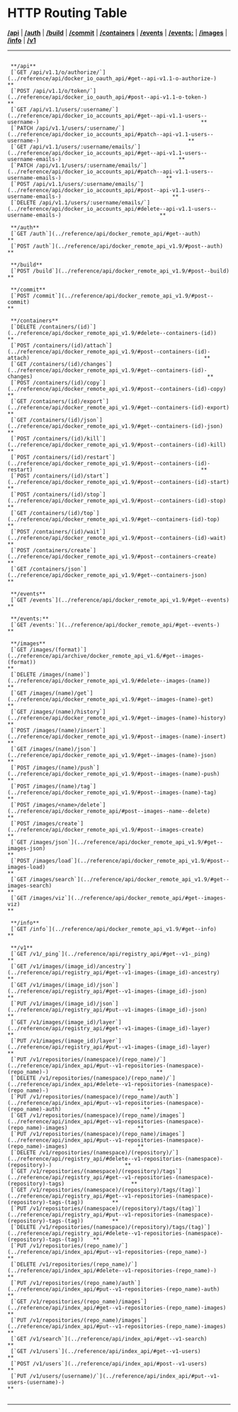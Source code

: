 # HTTP Routing Table

[**/api**](#cap-/api) | [**/auth**](#cap-/auth) |
[**/build**](#cap-/build) | [**/commit**](#cap-/commit) |
[**/containers**](#cap-/containers) | [**/events**](#cap-/events) |
[**/events:**](#cap-/events:) | [**/images**](#cap-/images) |
[**/info**](#cap-/info) | [**/v1**](#cap-/v1)

  -- -------------------------------------------------------------------------------------------------------------------------------------------------------------------- ----
                                                                                                                                                                          
     **/api**                                                                                                                                                             
     [`GET /api/v1.1/o/authorize/`](../reference/api/docker_io_oauth_api/#get--api-v1.1-o-authorize-)                                                              **
     [`POST /api/v1.1/o/token/`](../reference/api/docker_io_oauth_api/#post--api-v1.1-o-token-)                                                                    **
     [`GET /api/v1.1/users/:username/`](../reference/api/docker_io_accounts_api/#get--api-v1.1-users--username-)                                                   **
     [`PATCH /api/v1.1/users/:username/`](../reference/api/docker_io_accounts_api/#patch--api-v1.1-users--username-)                                               **
     [`GET /api/v1.1/users/:username/emails/`](../reference/api/docker_io_accounts_api/#get--api-v1.1-users--username-emails-)                                     **
     [`PATCH /api/v1.1/users/:username/emails/`](../reference/api/docker_io_accounts_api/#patch--api-v1.1-users--username-emails-)                                 **
     [`POST /api/v1.1/users/:username/emails/`](../reference/api/docker_io_accounts_api/#post--api-v1.1-users--username-emails-)                                   **
     [`DELETE /api/v1.1/users/:username/emails/`](../reference/api/docker_io_accounts_api/#delete--api-v1.1-users--username-emails-)                               **
                                                                                                                                                                          
     **/auth**                                                                                                                                                            
     [`GET /auth`](../reference/api/docker_remote_api/#get--auth)                                                                                                  **
     [`POST /auth`](../reference/api/docker_remote_api_v1.9/#post--auth)                                                                                           **
                                                                                                                                                                          
     **/build**                                                                                                                                                           
     [`POST /build`](../reference/api/docker_remote_api_v1.9/#post--build)                                                                                         **
                                                                                                                                                                          
     **/commit**                                                                                                                                                          
     [`POST /commit`](../reference/api/docker_remote_api_v1.9/#post--commit)                                                                                       **
                                                                                                                                                                          
     **/containers**                                                                                                                                                      
     [`DELETE /containers/(id)`](../reference/api/docker_remote_api_v1.9/#delete--containers-(id))                                                                 **
     [`POST /containers/(id)/attach`](../reference/api/docker_remote_api_v1.9/#post--containers-(id)-attach)                                                       **
     [`GET /containers/(id)/changes`](../reference/api/docker_remote_api_v1.9/#get--containers-(id)-changes)                                                       **
     [`POST /containers/(id)/copy`](../reference/api/docker_remote_api_v1.9/#post--containers-(id)-copy)                                                           **
     [`GET /containers/(id)/export`](../reference/api/docker_remote_api_v1.9/#get--containers-(id)-export)                                                         **
     [`GET /containers/(id)/json`](../reference/api/docker_remote_api_v1.9/#get--containers-(id)-json)                                                             **
     [`POST /containers/(id)/kill`](../reference/api/docker_remote_api_v1.9/#post--containers-(id)-kill)                                                           **
     [`POST /containers/(id)/restart`](../reference/api/docker_remote_api_v1.9/#post--containers-(id)-restart)                                                     **
     [`POST /containers/(id)/start`](../reference/api/docker_remote_api_v1.9/#post--containers-(id)-start)                                                         **
     [`POST /containers/(id)/stop`](../reference/api/docker_remote_api_v1.9/#post--containers-(id)-stop)                                                           **
     [`GET /containers/(id)/top`](../reference/api/docker_remote_api_v1.9/#get--containers-(id)-top)                                                               **
     [`POST /containers/(id)/wait`](../reference/api/docker_remote_api_v1.9/#post--containers-(id)-wait)                                                           **
     [`POST /containers/create`](../reference/api/docker_remote_api_v1.9/#post--containers-create)                                                                 **
     [`GET /containers/json`](../reference/api/docker_remote_api_v1.9/#get--containers-json)                                                                       **
                                                                                                                                                                          
     **/events**                                                                                                                                                          
     [`GET /events`](../reference/api/docker_remote_api_v1.9/#get--events)                                                                                         **
                                                                                                                                                                          
     **/events:**                                                                                                                                                         
     [`GET /events:`](../reference/api/docker_remote_api/#get--events-)                                                                                            **
                                                                                                                                                                          
     **/images**                                                                                                                                                          
     [`GET /images/(format)`](../reference/api/archive/docker_remote_api_v1.6/#get--images-(format))                                                               **
     [`DELETE /images/(name)`](../reference/api/docker_remote_api_v1.9/#delete--images-(name))                                                                     **
     [`GET /images/(name)/get`](../reference/api/docker_remote_api_v1.9/#get--images-(name)-get)                                                                   **
     [`GET /images/(name)/history`](../reference/api/docker_remote_api_v1.9/#get--images-(name)-history)                                                           **
     [`POST /images/(name)/insert`](../reference/api/docker_remote_api_v1.9/#post--images-(name)-insert)                                                           **
     [`GET /images/(name)/json`](../reference/api/docker_remote_api_v1.9/#get--images-(name)-json)                                                                 **
     [`POST /images/(name)/push`](../reference/api/docker_remote_api_v1.9/#post--images-(name)-push)                                                               **
     [`POST /images/(name)/tag`](../reference/api/docker_remote_api_v1.9/#post--images-(name)-tag)                                                                 **
     [`POST /images/<name>/delete`](../reference/api/docker_remote_api/#post--images--name--delete)                                                                **
     [`POST /images/create`](../reference/api/docker_remote_api_v1.9/#post--images-create)                                                                         **
     [`GET /images/json`](../reference/api/docker_remote_api_v1.9/#get--images-json)                                                                               **
     [`POST /images/load`](../reference/api/docker_remote_api_v1.9/#post--images-load)                                                                             **
     [`GET /images/search`](../reference/api/docker_remote_api_v1.9/#get--images-search)                                                                           **
     [`GET /images/viz`](../reference/api/docker_remote_api/#get--images-viz)                                                                                      **
                                                                                                                                                                          
     **/info**                                                                                                                                                            
     [`GET /info`](../reference/api/docker_remote_api_v1.9/#get--info)                                                                                             **
                                                                                                                                                                          
     **/v1**                                                                                                                                                              
     [`GET /v1/_ping`](../reference/api/registry_api/#get--v1-_ping)                                                                                               **
     [`GET /v1/images/(image_id)/ancestry`](../reference/api/registry_api/#get--v1-images-(image_id)-ancestry)                                                     **
     [`GET /v1/images/(image_id)/json`](../reference/api/registry_api/#get--v1-images-(image_id)-json)                                                             **
     [`PUT /v1/images/(image_id)/json`](../reference/api/registry_api/#put--v1-images-(image_id)-json)                                                             **
     [`GET /v1/images/(image_id)/layer`](../reference/api/registry_api/#get--v1-images-(image_id)-layer)                                                           **
     [`PUT /v1/images/(image_id)/layer`](../reference/api/registry_api/#put--v1-images-(image_id)-layer)                                                           **
     [`PUT /v1/repositories/(namespace)/(repo_name)/`](../reference/api/index_api/#put--v1-repositories-(namespace)-(repo_name)-)                                  **
     [`DELETE /v1/repositories/(namespace)/(repo_name)/`](../reference/api/index_api/#delete--v1-repositories-(namespace)-(repo_name)-)                            **
     [`PUT /v1/repositories/(namespace)/(repo_name)/auth`](../reference/api/index_api/#put--v1-repositories-(namespace)-(repo_name)-auth)                          **
     [`GET /v1/repositories/(namespace)/(repo_name)/images`](../reference/api/index_api/#get--v1-repositories-(namespace)-(repo_name)-images)                      **
     [`PUT /v1/repositories/(namespace)/(repo_name)/images`](../reference/api/index_api/#put--v1-repositories-(namespace)-(repo_name)-images)                      **
     [`DELETE /v1/repositories/(namespace)/(repository)/`](../reference/api/registry_api/#delete--v1-repositories-(namespace)-(repository)-)                       **
     [`GET /v1/repositories/(namespace)/(repository)/tags`](../reference/api/registry_api/#get--v1-repositories-(namespace)-(repository)-tags)                     **
     [`GET /v1/repositories/(namespace)/(repository)/tags/(tag)`](../reference/api/registry_api/#get--v1-repositories-(namespace)-(repository)-tags-(tag))         **
     [`PUT /v1/repositories/(namespace)/(repository)/tags/(tag)`](../reference/api/registry_api/#put--v1-repositories-(namespace)-(repository)-tags-(tag))         **
     [`DELETE /v1/repositories/(namespace)/(repository)/tags/(tag)`](../reference/api/registry_api/#delete--v1-repositories-(namespace)-(repository)-tags-(tag))   **
     [`PUT /v1/repositories/(repo_name)/`](../reference/api/index_api/#put--v1-repositories-(repo_name)-)                                                          **
     [`DELETE /v1/repositories/(repo_name)/`](../reference/api/index_api/#delete--v1-repositories-(repo_name)-)                                                    **
     [`PUT /v1/repositories/(repo_name)/auth`](../reference/api/index_api/#put--v1-repositories-(repo_name)-auth)                                                  **
     [`GET /v1/repositories/(repo_name)/images`](../reference/api/index_api/#get--v1-repositories-(repo_name)-images)                                              **
     [`PUT /v1/repositories/(repo_name)/images`](../reference/api/index_api/#put--v1-repositories-(repo_name)-images)                                              **
     [`GET /v1/search`](../reference/api/index_api/#get--v1-search)                                                                                                **
     [`GET /v1/users`](../reference/api/index_api/#get--v1-users)                                                                                                  **
     [`POST /v1/users`](../reference/api/index_api/#post--v1-users)                                                                                                **
     [`PUT /v1/users/(username)/`](../reference/api/index_api/#put--v1-users-(username)-)                                                                          **
                                                                                                                                                                          
  -- -------------------------------------------------------------------------------------------------------------------------------------------------------------------- ----


